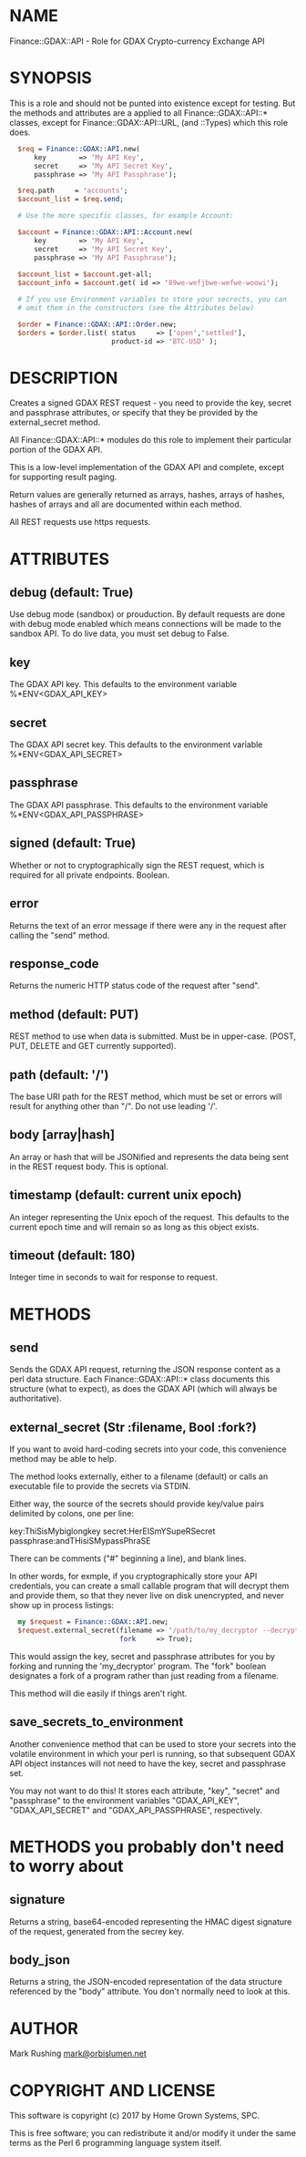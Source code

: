 # NAME

Finance::GDAX::API - Role for GDAX Crypto-currency Exchange API

# SYNOPSIS

This is a role and should not be punted into existence except for
testing. But the methods and attributes are a applied to all
Finance::GDAX::API::* classes, except for Finance::GDAX::API::URL,
(and ::Types) which this role does.

```perl
  $req = Finance::GDAX::API.new(
      key        => 'My API Key',
      secret     => 'My API Secret Key',
      passphrase => 'My API Passphrase');

  $req.path     = 'accounts';
  $account_list = $req.send;

  # Use the more specific classes, for example Account:

  $account = Finance::GDAX::API::Account.new(
      key        => 'My API Key',
      secret     => 'My API Secret Key',
      passphrase => 'My API Passphrase');
  
  $account_list = $account.get-all;
  $account_info = $account.get( id => '89we-wefjbwe-wefwe-woowi');

  # If you use Environment variables to store your secrects, you can
  # omit them in the constructors (see the Attributes below)

  $order = Finance::GDAX::API::Order.new;
  $orders = $order.list( status     => ['open','settled'],
                         product-id => 'BTC-USD' );
```

# DESCRIPTION

Creates a signed GDAX REST request - you need to provide the key,
secret and passphrase attributes, or specify that they be provided by
the external_secret method.

All Finance::GDAX::API::* modules do this role to implement their
particular portion of the GDAX API.

This is a low-level implementation of the GDAX API and complete,
except for supporting result paging.

Return values are generally returned as arrays, hashes, arrays of
hashes, hashes of arrays and all are documented within each method.

All REST requests use https requests.

# ATTRIBUTES

## debug (default: True)

Use debug mode (sandbox) or prouduction. By default requests are done
with debug mode enabled which means connections will be made to the
sandbox API. To do live data, you must set debug to False.

## key

The GDAX API key. This defaults to the environment variable
%*ENV<GDAX_API_KEY>

## secret

The GDAX API secret key. This defaults to the environment variable
%*ENV<GDAX_API_SECRET>

## passphrase

The GDAX API passphrase. This defaults to the environment variable
%*ENV<GDAX_API_PASSPHRASE>

## signed (default: True)

Whether or not to cryptographically sign the REST request, which is
required for all private endpoints. Boolean.

## error

Returns the text of an error message if there were any in the request
after calling the "send" method.

## response_code

Returns the numeric HTTP status code of the request after "send".

## method (default: PUT)

REST method to use when data is submitted. Must be in
upper-case. (POST, PUT, DELETE and GET currently supported).

## path (default: '/')

The base URI path for the REST method, which must be set or errors will
result for anything other than "/". Do not use leading '/'.

## body [array|hash]

An array or hash that will be JSONified and represents the data being
sent in the REST request body. This is optional.

## timestamp (default: current unix epoch)

An integer representing the Unix epoch of the request. This defaults
to the current epoch time and will remain so as long as this object
exists.

## timeout (default: 180)

Integer time in seconds to wait for response to request.

# METHODS

## send

Sends the GDAX API request, returning the JSON response content as a
perl data structure. Each Finance::GDAX::API::* class documents this
structure (what to expect), as does the GDAX API (which will always be
authoritative).

## external_secret (Str :filename, Bool :fork?)

If you want to avoid hard-coding secrets into your code, this
convenience method may be able to help.

The method looks externally, either to a filename (default) or calls
an executable file to provide the secrets via STDIN.

Either way, the source of the secrets should provide key/value pairs
delimited by colons, one per line:

key:ThiSisMybiglongkey
secret:HerEISmYSupeRSecret
passphrase:andTHisiSMypassPhraSE

There can be comments ("#" beginning a line), and blank lines.

In other words, for exmple, if you cryptographically store your API
credentials, you can create a small callable program that will decrypt
them and provide them, so that they never live on disk unencrypted,
and never show up in process listings:

```perl
  my $request = Finance::GDAX::API.new;
  $request.external_secret(filename => '/path/to/my_decryptor --decrypt myfile.aes',
                           fork     => True);
```

This would assign the key, secret and passphrase attributes for you by
forking and running the 'my_decryptor' program. The "fork" boolean
designates a fork of a program rather than just reading from a
filename.

This method will die easily if things aren't right.

## save_secrets_to_environment

Another convenience method that can be used to store your secrets into
the volatile environment in which your perl is running, so that
subsequent GDAX API object instances will not need to have the key,
secret and passphrase set.

You may not want to do this! It stores each attribute, "key", "secret"
and "passphrase" to the environment variables "GDAX_API_KEY",
"GDAX_API_SECRET" and "GDAX_API_PASSPHRASE", respectively.

# METHODS you probably don't need to worry about

## signature

Returns a string, base64-encoded representing the HMAC digest
signature of the request, generated from the secrey key.

## body_json

Returns a string, the JSON-encoded representation of the data
structure referenced by the "body" attribute. You don't normally need
to look at this.

# AUTHOR

Mark Rushing <mark@orbislumen.net>

# COPYRIGHT AND LICENSE

This software is copyright (c) 2017 by Home Grown Systems, SPC.

This is free software; you can redistribute it and/or modify it under
the same terms as the Perl 6 programming language system itself.
